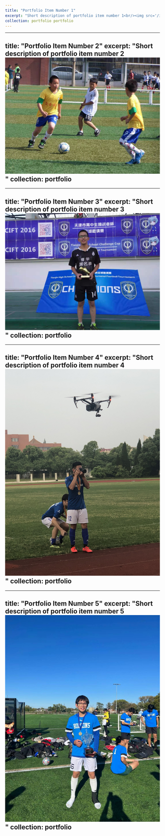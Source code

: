 ```yaml
---
title: "Portfolio Item Number 1"
excerpt: "Short description of portfolio item number 1<br/><img src='/images/1 year old.jpg' alt='1 year old'>"
collection: portfolio portfolio
---
```


---
title: "Portfolio Item Number 2"
excerpt: "Short description of portfolio item number 2<br/><img src='/images/9 years old.jpg' alt='9 Years Old - Elementary School'>"
collection: portfolio
---

---
title: "Portfolio Item Number 3"
excerpt: "Short description of portfolio item number 3<br/><img src='/images/15 years old.jpg' alt='15 Years Old - High School'>"
collection: portfolio
---

---
title: "Portfolio Item Number 4"
excerpt: "Short description of portfolio item number 4<br/><img src='/images/21 years old.jpg' alt='21 Years Old - Shanghai Jiao Tong University'>"
collection: portfolio
---

---
title: "Portfolio Item Number 5"
excerpt: "Short description of portfolio item number 5<br/><img src='/images/22 years old.jpg' alt='22 Years Old - Johns Hopkins University'>"
collection: portfolio
---
